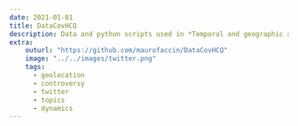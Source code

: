 ```yaml
---
date: 2021-01-01
title: DataCovHCQ
description: Data and python scripts used in *Temporal and geographic analysis of the Hydroxychloroquine controversy in the French Twittosphere Faccin, Schultz, Gargiulo*.
extra:
    outurl: "https://github.com/maurofaccin/DataCovHCQ"
    image: "../../images/twitter.png"
    tags:
      - geolocation
      - controversy
      - twitter
      - topics
      - dynamics
---
```


